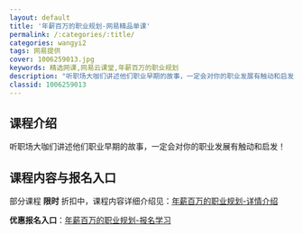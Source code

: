 ```yaml
---
layout: default
title: '年薪百万的职业规划-网易精品单课'
permalink: /:categories/:title/
categories: wangyi2
tags: 网易提供
cover: 1006259013.jpg
keywords: 精选网课,网易云课堂,年薪百万的职业规划
description: "听职场大咖们讲述他们职业早期的故事，一定会对你的职业发展有触动和启发！年薪百万的职业规划"
classid: 1006259013
---
```


## 课程介绍

听职场大咖们讲述他们职业早期的故事，一定会对你的职业发展有触动和启发！

## 课程内容与报名入口

部分课程 **限时** 折扣中，课程内容详细介绍见：[年薪百万的职业规划-详情介绍](https://study.163.com/course/introduction/1006259013.htm?share=1&shareId=1025206652&utm_campaign=share&utm_medium=iphoneShare&utm_source=&utm_u=1025206652)

**优惠报名入口**：[年薪百万的职业规划-报名学习](https://study.163.com/course/introduction/1006259013.htm?share=1&shareId=1025206652&utm_campaign=share&utm_medium=iphoneShare&utm_source=&utm_u=1025206652)

